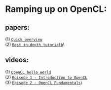 # Ramping up on OpenCL:
## papers:
(1) [`Quick overview`](https://cims.nyu.edu/~schlacht/OpenCLModel.pdf)\
(2) [`Best in-depth tutorialb`](https://www.nersc.gov/assets/pubs_presos/MattsonTutorialSC14.pdf)\

## videos:
(1) [`OpenCL hello world`](https://www.youtube.com/watch?v=ROTE_yjRi9s&t=429s)\
(2) [`Episode 1 - Introduction to OpenCL`](https://www.youtube.com/watch?v=QA483lIvL-4)\
(3) [`Episode 2 - OpenCL Fundamentals`](https://www.youtube.com/watch?v=e-2bTxKuS2U)\
